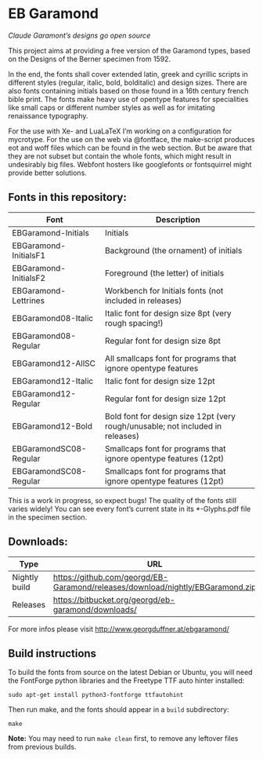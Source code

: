 # EB Garamond
*Claude Garamont’s designs go open source*

This project aims at providing a free version of the Garamond types, based on the Designs of the Berner specimen from 1592.

In the end, the fonts shall cover extended latin, greek and cyrillic scripts in different styles (regular, italic, bold, bolditalic) and design sizes. There are also fonts containing initials based on those found in a 16th century french bible print. The fonts make heavy use of opentype features for specialities like small caps or different number styles as well as for imitating renaissance typography.

For the use with Xe- and LuaLaTeX I’m working on a configuration for mycrotype. For the use on the web via @fontface, the make-script produces eot and woff files which can be found in the web section. But be aware that they are not subset but contain the whole fonts, which might result in undesirably big files. Webfont hosters like googlefonts or fontsquirrel might provide better solutions.

## Fonts in this repository:

| Font | Description |
|------|-------------|
| EBGaramond-Initials | Initials
| EBGaramond-InitialsF1 | Background (the ornament) of initials
| EBGaramond-InitialsF2 | Foreground (the letter) of initials
| EBGaramond-Lettrines | Workbench for Initials fonts (not included in releases)
| EBGaramond08-Italic | Italic font for design size 8pt (very rough spacing!)
| EBGaramond08-Regular | Regular font for design size 8pt
| EBGaramond12-AllSC | All smallcaps font for programs that ignore opentype features
| EBGaramond12-Italic | Italic font for design size 12pt
| EBGaramond12-Regular | Regular font for design size 12pt
| EBGaramond12-Bold | Bold font for design size 12pt (very rough/unusable; not included in releases)
| EBGaramondSC08-Regular | Smallcaps font for programs that ignore opentype features (12pt)
| EBGaramondSC08-Regular | Smallcaps font for programs that ignore opentype features (12pt)


This is a work in progress, so expect bugs! The quality of the fonts still varies widely! You can see every font’s current state in its *-Glyphs.pdf file in the specimen section.

## Downloads:

| Type | URL |
|------|-----|
| Nightly build | https://github.com/georgd/EB-Garamond/releases/download/nightly/EBGaramond.zip |
| Releases | https://bitbucket.org/georgd/eb-garamond/downloads/ |

For more infos please visit http://www.georgduffner.at/ebgaramond/

## Build instructions

To build the fonts from source on the latest Debian or Ubuntu, you will need the FontForge python libraries and the Freetype TTF auto hinter installed:
```
sudo apt-get install python3-fontforge ttfautohint
```

Then run make, and the fonts should appear in a `build` subdirectory:
```
make
```

**Note:** You may need to run `make clean` first, to remove any leftover files from previous builds.
